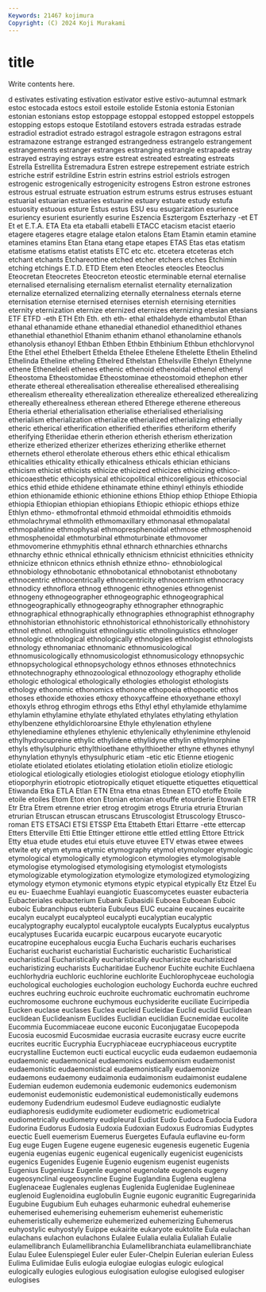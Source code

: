 ```yaml
---
Keywords: 21467 kojimura
Copyright: (C) 2024 Koji Murakami
---
```


# title

Write contents here.



d estivates estivating estivation estivator estive estivo-autumnal estmark estoc estocada
estocs estoil estoile estolide Estonia estonia Estonian estonian estonians estop
estoppage estoppal estopped estoppel estoppels estopping estops estoque Estotiland estovers
estrada estradas estrade estradiol estradiot estrado estragol estragole estragon estragons
estral estramazone estrange estranged estrangedness estrangelo estrangement estrangements estranger estranges
estranging estrangle estrapade estray estrayed estraying estrays estre estreat estreated
estreating estreats Estrella Estrellita Estremadura Estren estrepe estrepement estriate estrich
estriche estrif estrildine Estrin estrin estrins estriol estriols estrogen estrogenic
estrogenically estrogenicity estrogens Estron estrone estrones estrous estrual estruate estruation
estrum estrums estrus estruses estuant estuarial estuarian estuaries estuarine estuary
estuate estudy estufa estuosity estuous esture Estus estus ESU esu
esugarization esurience esuriency esurient esuriently esurine Eszencia Esztergom Eszterhazy -et
ET Et et E.T.A. ETA Eta eta etaballi etabelli ETACC
etacism etacist etaerio etagere etageres etagre etalage etalon etalons Etam
Etamin etamin etamine etamines etamins Etan Etana etang etape etapes
ETAS Etas etas etatism etatisme etatisms etatist etatists ETC etc
etc. etcetera etceteras etch etchant etchants Etchareottine etched etcher etchers
etches Etchimin etching etchings E.T.D. ETD Etem eten Eteocles eteocles
Eteoclus Eteocretan Eteocretes Eteocreton eteostic eterminable eternal eternalise eternalised eternalising
eternalism eternalist eternality eternalization eternalize eternalized eternalizing eternally eternalness eternals
eterne eternisation eternise eternised eternises eternish eternising eternities eternity eternization
eternize eternized eternizes eternizing etesian etesians ETF ETFD -eth ETH
Eth Eth. eth eth- ethal ethaldehyde ethambutol Ethan ethanal ethanamide
ethane ethanedial ethanediol ethanedithiol ethanes ethanethial ethanethiol Ethanim ethanim ethanol
ethanolamine ethanols ethanolysis ethanoyl Ethban Ethben Ethbin Ethbinium Ethbun ethchlorvynol
Ethe Ethel ethel Ethelbert Ethelda Ethelee Ethelene Ethelette Ethelin Ethelind
Ethelinda Etheline etheling Ethelred Ethelstan Ethelsville Ethelyn Ethelynne ethene Etheneldeli
ethenes ethenic ethenoid ethenoidal ethenol ethenyl Etheostoma Etheostomidae Etheostominae etheostomoid
ethephon ether etherate ethereal etherealisation etherealise etherealised etherealising etherealism ethereality
etherealization etherealize etherealized etherealizing ethereally etherealness etherean ethered Etherege etherene
ethereous Etheria etherial etherialisation etherialise etherialised etherialising etherialism etherialization etherialize
etherialized etherializing etherially etheric etherical etherification etherified etherifies etheriform etherify
etherifying Etheriidae etherin etherion etherish etherism etherization etherize etherized etherizer
etherizes etherizing etherlike ethernet ethernets etherol etherolate etherous ethers ethic
ethical ethicalism ethicalities ethicality ethically ethicalness ethicals ethician ethicians ethicism
ethicist ethicists ethicize ethicized ethicizes ethicizing ethico- ethicoaesthetic ethicophysical ethicopolitical
ethicoreligious ethicosocial ethics ethid ethide ethidene ethinamate ethine ethinyl ethinyls
ethiodide ethion ethionamide ethionic ethionine ethions Ethiop ethiop Ethiope Ethiopia
ethiopia Ethiopian ethiopian ethiopians Ethiopic ethiopic ethiops ethize Ethlyn ethmo-
ethmofrontal ethmoid ethmoidal ethmoiditis ethmoids ethmolachrymal ethmolith ethmomaxillary ethmonasal ethmopalatal
ethmopalatine ethmophysal ethmopresphenoidal ethmose ethmosphenoid ethmosphenoidal ethmoturbinal ethmoturbinate ethmovomer ethmovomerine
ethmyphitis ethnal ethnarch ethnarchies ethnarchs ethnarchy ethnic ethnical ethnically ethnicism
ethnicist ethnicities ethnicity ethnicize ethnicon ethnics ethnish ethnize ethno- ethnobiological
ethnobiology ethnobotanic ethnobotanical ethnobotanist ethnobotany ethnocentric ethnocentrically ethnocentricity ethnocentrism ethnocracy
ethnodicy ethnoflora ethnog ethnogenic ethnogenies ethnogenist ethnogeny ethnogeographer ethnogeographic ethnogeographical
ethnogeographically ethnogeography ethnographer ethnographic ethnographical ethnographically ethnographies ethnographist ethnography ethnohistorian
ethnohistoric ethnohistorical ethnohistorically ethnohistory ethnol ethnol. ethnolinguist ethnolinguistic ethnolinguistics ethnologer
ethnologic ethnological ethnologically ethnologies ethnologist ethnologists ethnology ethnomaniac ethnomanic ethnomusicological
ethnomusicologically ethnomusicologist ethnomusicology ethnopsychic ethnopsychological ethnopsychology ethnos ethnoses ethnotechnics ethnotechnography
ethnozoological ethnozoology ethography etholide ethologic ethological ethologically ethologies ethologist ethologists
ethology ethonomic ethonomics ethonone ethopoeia ethopoetic ethos ethoses ethoxide ethoxies
ethoxy ethoxycaffeine ethoxyethane ethoxyl ethoxyls ethrog ethrogim ethrogs eths Ethyl
ethyl ethylamide ethylamime ethylamin ethylamine ethylate ethylated ethylates ethylating ethylation
ethylbenzene ethyldichloroarsine Ethyle ethylenation ethylene ethylenediamine ethylenes ethylenic ethylenically ethylenimine
ethylenoid ethylhydrocupreine ethylic ethylidene ethylidyne ethylin ethylmorphine ethyls ethylsulphuric ethylthioethane
ethylthioether ethyne ethynes ethynyl ethynylation ethynyls ethysulphuric etiam -etic etic
Etienne etiogenic etiolate etiolated etiolates etiolating etiolation etiolin etiolize etiologic
etiological etiologically etiologies etiologist etiologue etiology etiophyllin etioporphyrin etiotropic etiotropically
etiquet etiquette etiquettes etiquettical Etiwanda Etka ETLA Etlan ETN Etna
etna etnas Etnean ETO etoffe Etoile etoile etoiles Etom Eton
eton Etonian etonian etouffe etourderie Etowah ETR Etr Etra Etrem
etrenne etrier etrog etrogim etrogs Etruria etruria Etrurian etrurian Etruscan
etruscan etruscans Etruscologist Etruscology Etrusco-roman ETS ETSACI ETSI ETSSP Etta
Ettabeth Ettari Ettarre -ette ettercap Etters Etterville Etti Ettie Ettinger
ettirone ettle ettled ettling Ettore Ettrick Etty etua etude etudes
etui etuis etuve etuvee ETV etwas etwee etwees etwite ety
etym etyma etymic etymography etymol etymologer etymologic etymological etymologically etymologicon
etymologies etymologisable etymologise etymologised etymologising etymologist etymologists etymologizable etymologization etymologize
etymologized etymologizing etymology etymon etymonic etymons etypic etypical etypically Etz
Etzel Eu eu eu- Euaechme Euahlayi euangiotic Euascomycetes euaster eubacteria
Eubacteriales eubacterium Eubank Eubasidii Euboea Euboean Euboic euboic Eubranchipus eubteria
Eubuleus EUC eucaine eucaines eucairite eucalyn eucalypt eucalypteol eucalypti eucalyptian
eucalyptic eucalyptography eucalyptol eucalyptole eucalypts Eucalyptus eucalyptus eucalyptuses Eucarida eucarpic
eucarpous eucaryote eucaryotic eucatropine eucephalous eucgia Eucha Eucharis eucharis eucharises
Eucharist eucharist eucharistial Eucharistic eucharistic Eucharistical eucharistical Eucharistically eucharistically eucharistize
eucharistized eucharistizing eucharists Eucharitidae Euchenor Euchite euchite Euchlaena euchlorhydria euchloric
euchlorine euchlorite Euchlorophyceae euchologia euchological euchologies euchologion euchology Euchorda euchre
euchred euchres euchring euchroic euchroite euchromatic euchromatin euchrome euchromosome euchrone
euchymous euchysiderite euciliate Eucirripedia Eucken euclase euclases Euclea eucleid Eucleidae
Euclid euclid Euclidean euclidean Euclideanism Euclides Euclidian euclidian Eucnemidae eucolite
Eucommia Eucommiaceae eucone euconic Euconjugatae Eucopepoda Eucosia eucosmid Eucosmidae eucrasia
eucrasite eucrasy eucre eucrite eucrites eucritic Eucryphia Eucryphiaceae eucryphiaceous eucryptite
eucrystalline Euctemon eucti euctical eucyclic euda eudaemon eudaemonia eudaemonic eudaemonical
eudaemonics eudaemonism eudaemonist eudaemonistic eudaemonistical eudaemonistically eudaemonize eudaemons eudaemony eudaimonia
eudaimonism eudaimonist eudalene Eudemian eudemon eudemonia eudemonic eudemonics eudemonism eudemonist
eudemonistic eudemonistical eudemonistically eudemons eudemony Eudendrium eudesmol Eudeve eudiagnostic eudialyte
eudiaphoresis eudidymite eudiometer eudiometric eudiometrical eudiometrically eudiometry eudipleural Eudist Eudo
Eudoca Eudocia Eudora Eudorina Eudorus Eudosia Eudoxia Eudoxian Eudoxus Eudromias
Eudyptes euectic Euell euemerism Euemerus Euergetes Eufaula euflavine eu-form Eug
euge Eugen Eugene eugene eugenesic eugenesis eugenetic Eugenia eugenia eugenias
eugenic eugenical eugenically eugenicist eugenicists eugenics Eugenides Eugenie Eugenio eugenism
eugenist eugenists Eugenius Eugeniusz Eugenle eugenol eugenolate eugenols eugeny eugeosynclinal
eugeosyncline Eugine Euglandina Euglena euglena Euglenaceae Euglenales euglenas Euglenida Euglenidae
Euglenineae euglenoid Euglenoidina euglobulin Eugnie eugonic eugranitic Eugregarinida Eugubine Eugubium
Euh euhages euharmonic euhedral euhemerise euhemerised euhemerising euhemerism euhemerist euhemeristic
euhemeristically euhemerize euhemerized euhemerizing Euhemerus euhyostylic euhyostyly Euippe eukairite eukaryote
euktolite Eula eulachan eulachans eulachon eulachons Eulalee Eulalia eulalia Eulaliah
Eulalie eulamellibranch Eulamellibranchia Eulamellibranchiata eulamellibranchiate Eulau Eulee Eulenspiegel Euler euler
Euler-Chelpin Eulerian eulerian Euless Eulima Eulimidae Eulis eulogia eulogiae eulogias
eulogic eulogical eulogically eulogies eulogious eulogisation eulogise eulogised eulogiser eulogises
